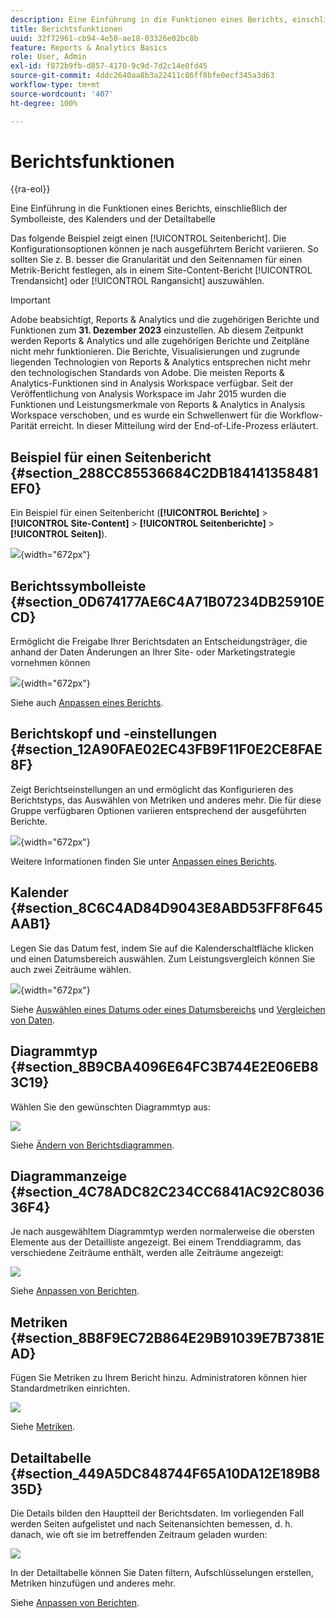 ```yaml
---
description: Eine Einführung in die Funktionen eines Berichts, einschließlich der Symbolleiste, des Kalenders und der Detailtabelle
title: Berichtsfunktionen
uuid: 32f72961-cb94-4e50-ae18-03326e02bc8b
feature: Reports & Analytics Basics
role: User, Admin
exl-id: f872b9fb-d857-4170-9c9d-7d2c14e0fd45
source-git-commit: 4ddc2640aa8b3a22411c86ff8bfe0ecf345a3d63
workflow-type: tm+mt
source-wordcount: '407'
ht-degree: 100%

---
```


# Berichtsfunktionen

{{ra-eol}}

Eine Einführung in die Funktionen eines Berichts, einschließlich der Symbolleiste, des Kalenders und der Detailtabelle

Das folgende Beispiel zeigt einen [!UICONTROL Seitenbericht]. Die Konfigurationsoptionen können je nach ausgeführtem Bericht variieren. So sollten Sie z. B. besser die Granularität und den Seitennamen für einen Metrik-Bericht festlegen, als in einem Site-Content-Bericht [!UICONTROL Trendansicht] oder [!UICONTROL Rangansicht] auszuwählen.

>[!IMPORTANT]
>Adobe beabsichtigt, Reports &amp; Analytics und die zugehörigen Berichte und Funktionen zum **31. Dezember 2023** einzustellen. Ab diesem Zeitpunkt werden Reports &amp; Analytics und alle zugehörigen Berichte und Zeitpläne nicht mehr funktionieren. Die Berichte, Visualisierungen und zugrunde liegenden Technologien von Reports &amp; Analytics entsprechen nicht mehr den technologischen Standards von Adobe. Die meisten Reports &amp; Analytics-Funktionen sind in Analysis Workspace verfügbar. Seit der Veröffentlichung von Analysis Workspace im Jahr 2015 wurden die Funktionen und Leistungsmerkmale von Reports &amp; Analytics in Analysis Workspace verschoben, und es wurde ein Schwellenwert für die Workflow-Parität erreicht. In dieser Mitteilung wird der End-of-Life-Prozess erläutert.

## Beispiel für einen Seitenbericht {#section_288CC85536684C2DB184141358481EF0}

Ein Beispiel für einen Seitenbericht (**[!UICONTROL Berichte]** > **[!UICONTROL Site-Content]** > **[!UICONTROL Seitenberichte]** > **[!UICONTROL Seiten]**).

![](assets/pages_report.png){width="672px"}

## Berichtssymbolleiste {#section_0D674177AE6C4A71B07234DB25910ECD}

Ermöglicht die Freigabe Ihrer Berichtsdaten an Entscheidungsträger, die anhand der Daten Änderungen an Ihrer Site- oder Marketingstrategie vornehmen können

![](assets/toolbar.png){width="672px"}

Siehe auch [Anpassen eines Berichts](/help/analyze/reports-analytics/reports-customize/customizing-reports-overview.md).

## Berichtskopf und -einstellungen {#section_12A90FAE02EC43FB9F11F0E2CE8FAE8F}

Zeigt Berichtseinstellungen an und ermöglicht das Konfigurieren des Berichtstyps, das Auswählen von Metriken und anderes mehr. Die für diese Gruppe verfügbaren Optionen variieren entsprechend der ausgeführten Berichte. 

![](assets/settings_header.png){width="672px"}

Weitere Informationen finden Sie unter [Anpassen eines Berichts](/help/analyze/reports-analytics/reports-customize/customizing-reports-overview.md).

## Kalender {#section_8C6C4AD84D9043E8ABD53FF8F645AAB1}

Legen Sie das Datum fest, indem Sie auf die Kalenderschaltfläche klicken und einen Datumsbereich auswählen. Zum Leistungsvergleich können Sie auch zwei Zeiträume wählen.

![](assets/calendar_large.png){width="672px"}

Siehe [Auswählen eines Datums oder eines Datumsbereichs](/help/analyze/reports-analytics/reports-customize/customizing-reports-overview.md) und [Vergleichen von Daten](/help/analyze/reports-analytics/reports-customize/customizing-reports-overview.md).

## Diagrammtyp {#section_8B9CBA4096E64FC3B744E2E06EB83C19}

Wählen Sie den gewünschten Diagrammtyp aus:

![](assets/graph_type.png)

Siehe [Ändern von Berichtsdiagrammen](/help/analyze/reports-analytics/reports-customize/t-reports-graphs.md).

## Diagrammanzeige {#section_4C78ADC82C234CC6841AC92C803636F4}

Je nach ausgewähltem Diagrammtyp werden normalerweise die obersten Elemente aus der Detailliste angezeigt. Bei einem Trenddiagramm, das verschiedene Zeiträume enthält, werden alle Zeiträume angezeigt:

![](assets/graph.png)

Siehe [Anpassen von Berichten](/help/analyze/reports-analytics/reports-customize/customizing-reports-overview.md).

## Metriken {#section_8B8F9EC72B864E29B91039E7B7381EAD}

Fügen Sie Metriken zu Ihrem Bericht hinzu. Administratoren können hier Standardmetriken einrichten.

![](assets/metrics.png)

Siehe [Metriken](/help/analyze/reports-analytics/metrics.md).

## Detailtabelle {#section_449A5DC848744F65A10DA12E189B835D}

Die Details bilden den Hauptteil der Berichtsdaten. Im vorliegenden Fall werden Seiten aufgelistet und nach Seitenansichten bemessen, d. h. danach, wie oft sie im betreffenden Zeitraum geladen wurden:

![](assets/detail.png)

In der Detailtabelle können Sie Daten filtern, Aufschlüsselungen erstellen, Metriken hinzufügen und anderes mehr.

Siehe [Anpassen von Berichten](/help/analyze/reports-analytics/reports-customize/customizing-reports-overview.md).
